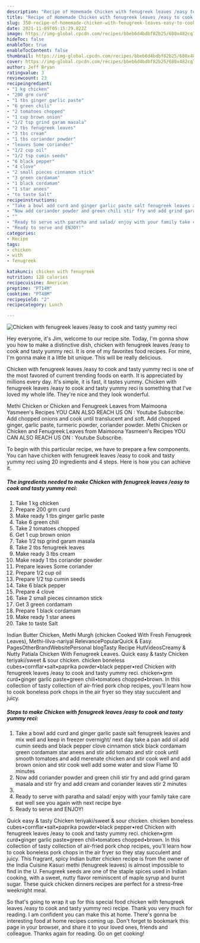 ```yaml
---
description: "Recipe of Homemade Chicken with fenugreek leaves /easy to cook and tasty yummy reci"
title: "Recipe of Homemade Chicken with fenugreek leaves /easy to cook and tasty yummy reci"
slug: 350-recipe-of-homemade-chicken-with-fenugreek-leaves-easy-to-cook-and-tasty-yummy-reci
date: 2021-11-09T05:15:29.822Z
image: https://img-global.cpcdn.com/recipes/bbeb6d4bdbf82b25/680x482cq70/chicken-with-fenugreek-leaves-easy-to-cook-and-tasty-yummy-reci-recipe-main-photo.jpg
hideToc: false
enableToc: true
enableTocContent: false
thumbnail: https://img-global.cpcdn.com/recipes/bbeb6d4bdbf82b25/680x482cq70/chicken-with-fenugreek-leaves-easy-to-cook-and-tasty-yummy-reci-recipe-main-photo.jpg
cover: https://img-global.cpcdn.com/recipes/bbeb6d4bdbf82b25/680x482cq70/chicken-with-fenugreek-leaves-easy-to-cook-and-tasty-yummy-reci-recipe-main-photo.jpg
author: Jeff Bryan
ratingvalue: 3
reviewcount: 23
recipeingredient:
- "1 kg chicken"
- "200 grm curd"
- "1 tbs ginger garlic paste"
- "6 green chili"
- "2 tomatoes chopped"
- "1 cup brown onion"
- "1/2 tsp grind garam masala"
- "2 tbs fenugreek leaves"
- "3 tbs cream"
- "1 tbs coriander powder"
- "leaves Some coriander"
- "1/2 cup oil"
- "1/2 tsp cumin seeds"
- "6 black pepper"
- "4 clove"
- "2 small pieces cinnamon stick"
- "3 green cordamam"
- "1 black cordamam"
- "1 star anees"
- "to taste Salt"
recipeinstructions:
- "Take a bowl add curd and ginger garlic paste salt fenugreek leaves and mix well and keep in freezer overnight/ next day take a pan add oil add cumin seeds and black pepper clove cinnamon stick black cordamam green cordamam star anees and stir add tomato and stir cook until smooth tomatoes and add merenate chicken and stir cook well and add brown onion and stir cook well add some water and slow Flame 10 minutes"
- "Now add coriander powder and green chili stir fry and add grind garam masala and stir fry and add cream and coriander leaves stir 2 minutes"
- ""
- "Ready to serve with paratha and salad/ enjoy with your family take care eat well see you again with next recipe bye"
- "Ready to serve and ENJOY!"
categories:
- Recipe
tags:
- chicken
- with
- fenugreek

katakunci: chicken with fenugreek 
nutrition: 128 calories
recipecuisine: American
preptime: "PT14M"
cooktime: "PT40M"
recipeyield: "2"
recipecategory: Lunch

---
```



![Chicken with fenugreek leaves /easy to cook and tasty yummy reci](https://img-global.cpcdn.com/recipes/bbeb6d4bdbf82b25/680x482cq70/chicken-with-fenugreek-leaves-easy-to-cook-and-tasty-yummy-reci-recipe-main-photo.jpg)

Hey everyone, it's Jim, welcome to our recipe site. Today, I'm gonna show you how to make a distinctive dish, chicken with fenugreek leaves /easy to cook and tasty yummy reci. It is one of my favorites food recipes. For mine, I'm gonna make it a little bit unique. This will be really delicious.

Chicken with fenugreek leaves /easy to cook and tasty yummy reci is one of the most favored of current trending foods on earth. It is appreciated by millions every day. It's simple, it is fast, it tastes yummy. Chicken with fenugreek leaves /easy to cook and tasty yummy reci is something that I've loved my whole life. They're nice and they look wonderful.

Methi Chicken or Chicken and Fenugreek Leaves from Maimoona Yasmeen&#39;s Recipes YOU CAN ALSO REACH US ON : Youtube Subscribe. Add chopped onions and cook until translucent and soft. Add chopped ginger, garlic paste, turmeric powder, coriander powder. Methi Chicken or Chicken and Fenugreek Leaves from Maimoona Yasmeen&#39;s Recipes YOU CAN ALSO REACH US ON : Youtube Subscribe.


To begin with this particular recipe, we have to prepare a few components. You can have chicken with fenugreek leaves /easy to cook and tasty yummy reci using 20 ingredients and 4 steps. Here is how you can achieve it.

<!--inarticleads1-->

##### The ingredients needed to make Chicken with fenugreek leaves /easy to cook and tasty yummy reci:

1. Take 1 kg chicken
1. Prepare 200 grm curd
1. Make ready 1 tbs ginger garlic paste
1. Take 6 green chili
1. Take 2 tomatoes chopped
1. Get 1 cup brown onion
1. Take 1/2 tsp grind garam masala
1. Take 2 tbs fenugreek leaves
1. Make ready 3 tbs cream
1. Make ready 1 tbs coriander powder
1. Prepare leaves Some coriander
1. Prepare 1/2 cup oil
1. Prepare 1/2 tsp cumin seeds
1. Take 6 black pepper
1. Prepare 4 clove
1. Take 2 small pieces cinnamon stick
1. Get 3 green cordamam
1. Prepare 1 black cordamam
1. Make ready 1 star anees
1. Take to taste Salt


Indian Butter Chicken, Methi Murgh (chicken Cooked With Fresh Fenugreek Leaves), Methi-lilva-nariyal RelevancePopularQuick &amp; Easy. PagesOtherBrandWebsitePersonal blogTasty Recipe HutVideosCreamy &amp; Nutty Patiala Chicken With Fenugreek Leaves. Quick easy &amp; tasty Chicken teriyaki/sweet &amp; sour chicken. chicken boneless cubes•cornflar•salt•paprika powder•black pepper•red Chicken with fenugreek leaves /easy to cook and tasty yummy reci. chicken•grm curd•ginger garlic paste•green chili•tomatoes chopped•brown. In this collection of tasty collection of air-fried pork chop recipes, you&#39;ll learn how to cook boneless pork chops in the air fryer so they stay succulent and juicy. 

<!--inarticleads2-->

##### Steps to make Chicken with fenugreek leaves /easy to cook and tasty yummy reci:

1. Take a bowl add curd and ginger garlic paste salt fenugreek leaves and mix well and keep in freezer overnight/ next day take a pan add oil add cumin seeds and black pepper clove cinnamon stick black cordamam green cordamam star anees and stir add tomato and stir cook until smooth tomatoes and add merenate chicken and stir cook well and add brown onion and stir cook well add some water and slow Flame 10 minutes
1. Now add coriander powder and green chili stir fry and add grind garam masala and stir fry and add cream and coriander leaves stir 2 minutes
1. 
1. Ready to serve with paratha and salad/ enjoy with your family take care eat well see you again with next recipe bye
1. Ready to serve and ENJOY!

Quick easy &amp; tasty Chicken teriyaki/sweet &amp; sour chicken. chicken boneless cubes•cornflar•salt•paprika powder•black pepper•red Chicken with fenugreek leaves /easy to cook and tasty yummy reci. chicken•grm curd•ginger garlic paste•green chili•tomatoes chopped•brown. In this collection of tasty collection of air-fried pork chop recipes, you&#39;ll learn how to cook boneless pork chops in the air fryer so they stay succulent and juicy. This fragrant, spicy Indian butter chicken recipe is from the owner of the India Cuisine Kasuri methi (fenugreek leaves) is almost impossible to find in the U. Fenugreek seeds are one of the staple spices used in Indian cooking, with a sweet, nutty flavor reminiscent of maple syrup and burnt sugar. These quick chicken dinners recipes are perfect for a stress-free weeknight meal. 

So that's going to wrap it up for this special food chicken with fenugreek leaves /easy to cook and tasty yummy reci recipe. Thank you very much for reading. I am confident you can make this at home. There's gonna be interesting food at home recipes coming up. Don't forget to bookmark this page in your browser, and share it to your loved ones, friends and colleague. Thanks again for reading. Go on get cooking!
